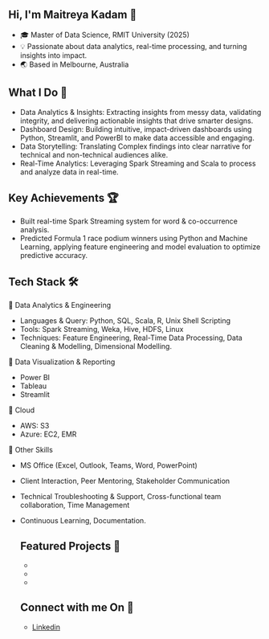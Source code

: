 ## Hi, I'm Maitreya Kadam 👋
- 🎓 Master of Data Science, RMIT University (2025)
- 💡 Passionate about data analytics, real-time processing, and turning insights into impact.
- 🌏 Based in Melbourne, Australia

## What I Do 🚀
- Data Analytics & Insights: Extracting insights from messy data, validating integrity, and delivering actionable insights that drive smarter designs.
- Dashboard Design: Building intuitive, impact-driven dashboards using Python, Streamlit, and PowerBI to make data accessible and engaging.
- Data Storytelling: Translating Complex findings into clear narrative for technical and non-technical audiences alike.
- Real-Time Analytics: Leveraging Spark Streaming and Scala to process and analyze data in real-time.

## Key Achievements 🏆
- Built real-time Spark Streaming system for word & co-occurrence analysis.
- Predicted Formula 1 race podium winners using Python and Machine Learning, applying feature engineering and model evaluation to optimize predictive accuracy.
  
## Tech Stack 🛠️
🔹 Data Analytics & Engineering
- Languages & Query: Python, SQL, Scala, R, Unix Shell Scripting
- Tools: Spark Streaming, Weka, Hive, HDFS, Linux
- Techniques: Feature Engineering, Real-Time Data Processing, Data Cleaning & Modelling, Dimensional Modelling.

🔹 Data Visualization & Reporting
- Power BI
- Tableau
- Streamlit
  
🔹 Cloud
- AWS: S3
- Azure: EC2, EMR

🔹 Other Skills
- MS Office (Excel, Outlook, Teams, Word, PowerPoint)
- Client Interaction, Peer Mentoring, Stakeholder Communication
- Technical Troubleshooting & Support, Cross-functional team collaboration, Time Management
- Continuous Learning, Documentation.

  ## Featured Projects 📂
  -
  -
  -
  
  ## Connect with me On 💬
  - [Linkedin](https://www.linkedin.com/in/maitreya-kadam-a482b8190/)
 

